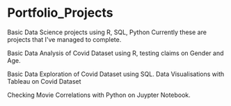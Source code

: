 # Portfolio_Projects
Basic Data Science projects using R, SQL, Python
Currently these are projects that I've managed to complete.

Basic Data Analysis of Covid Dataset using R, testing claims on Gender and Age.

Basic Data Exploration of Covid Dataset using SQL.
Data Visualisations with Tableau on Covid Dataset

Checking Movie Correlations with Python on Juypter Notebook.

